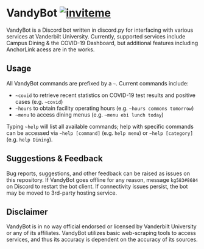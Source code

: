 # VandyBot [![inviteme](https://img.shields.io/static/v1?style=flat&logo=discord&logoColor=FFF&label=&message=invite&color=7289DA)](https://discord.com/api/oauth2/authorize?client_id=748705643757568080&permissions=247872&scope=bot)

VandyBot is a Discord bot written in discord.py for interfacing with various services at Vanderbilt University. Currently, supported services include Campus Dining & the COVID-19 Dashboard, but additional features including AnchorLink acess are in the works.

## Usage

All VandyBot commands are prefixed by a `~`. Current commands include:
* `~covid` to retrieve recent statistics on COVID-19 test results and positive cases (e.g. `~covid`)
* `~hours` to obtain facility operating hours (e.g. `~hours commons tomorrow`)
* `~menu` to access dining menus (e.g. `~menu ebi lunch today`)

Typing `~help` will list all available commands; help with specific commands can be accessed via `~help [command]` (e.g. `help menu`) or `~help [category]` (e.g. `help Dining`).

## Suggestions & Feedback

Bug reports, suggestions, and other feedback can be raised as issues on this repository. If VandyBot goes offline for any reason, message `kg583#8684` on Discord to restart the bot client. If connectivity issues persist, the bot may be moved to 3rd-party hosting service.

## Disclaimer

VandyBot is in no way official endorsed or licensed by Vanderbilt University or any of its affiliates. VandyBot utilizes basic web-scraping tools to access services, and thus its accuracy is dependent on the accuracy of its sources.
